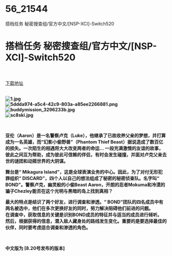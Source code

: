 # 56_21544
搭档任务 秘密搜查组/官方中文/[NSP-XCI]-Switch520
# 搭档任务 秘密搜查组/官方中文/[NSP-XCI]-Switch520
 <br/></br>
[下载地址](https://www.switch520.cc/article/21544 "下载地址")
<br/></br>

<p><strong><img title="1.jpg" src="https://www.switch520.cc/muke_img/2021_08_22_5285de8e07dfb.jpg" alt="1.jpg"></strong><br>
<strong><img title="5ddda974-a5c4-42c9-803a-a85ee2266881.png" src="https://www.switch520.cc/muke_img/2021_08_22_c93b139f3da45.png" alt="5ddda974-a5c4-42c9-803a-a85ee2266881.png"></strong><br>
<strong><img title="buddymission_3296233b.jpg" src="https://www.switch520.cc/muke_img/2021_08_22_4ff8391b5e7f4.jpg" alt="buddymission_3296233b.jpg"></strong><br>
<strong><img title="sc8ski.jpg" src="https://www.switch520.cc/muke_img/2021_08_22_96d96e662d85a.jpg" alt="sc8ski.jpg">&nbsp;</strong></p>
<p>&nbsp;</p>
<p><strong>亚伦（Aaron）是一名警察卢克（Luke），他继承了已故收养父亲的梦想，并打算成为一名英雄，而“幻影小偷野兽”（Phantom Thief Beast）据说造成了数百亿的损失。一次陌生的相遇将大大改变两者的命运…&nbsp;一段充满激情的友谊的故事，彼此之间互为帮助，成为彼此可信赖的伴侣，有时会发生碰撞，并面对卢克父亲去世的谜团和动摇世界的大阴谋。</strong></p>
<p><strong>舞台是“ Mikagura Island”，这是全球表演业务的中心。因此，为了对付无形犯罪组织“ DISCARD”，四个人以自己的想法组成了秘密的秘密侦查队。名字叫“ BOND”。警察卢克，幽灵般的小偷Beast Aaron，开朗的忍者Mokuma和冷漠的骗子Chezley能否在这个光明与黑暗的岛上找到真相？</strong></p>
<p><strong>最大的特点是结识了两个好友，进行调查和渗透。“ BOND”团队的四名成员中有两名被选中，他们在多次更换好友的同时，努力解决阻碍他们前进的问题。</strong><br>
<strong>在调查中，获取信息的关键是识别BOND成员的特征并与适当的成员进行倾听。</strong><br>
<strong>然后，根据获得的信息，潜入敌人藏身处的路线发生变化。重要的是要选择最佳的伙伴，同时要考虑适合调查和渗透的角色。</strong></p>
<p>&nbsp;</p>
<p><strong>中文版为 [8.20号发布的版本]</strong></p>
